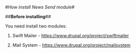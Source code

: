 #*How install News Send module*#

##**Before installing**##

You need install two modules:

1. Swift Mailer - https://www.drupal.org/project/swiftmailer

2. Mail System - https://www.drupal.org/project/mailsystem

